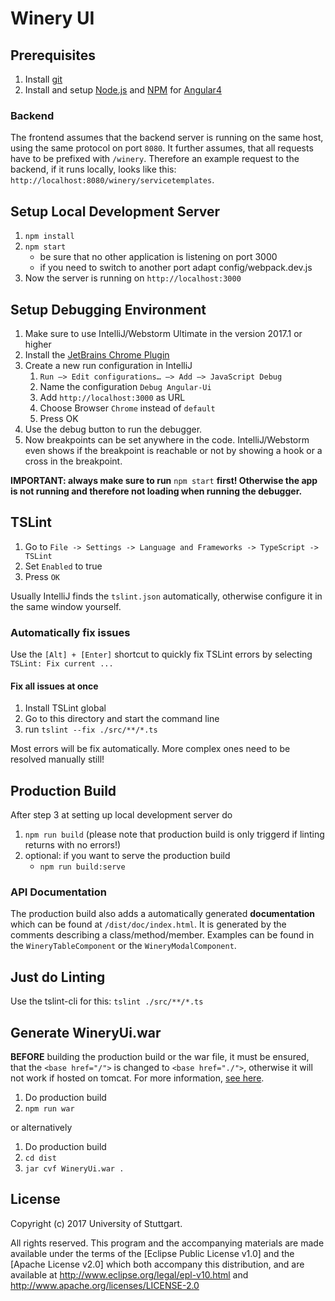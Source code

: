# Winery UI

## Prerequisites
1. Install [git](https://git-scm.com)
2. Install and setup [Node.js](https://nodejs.org/en/) and [NPM](https://www.npmjs.com) for [Angular4](https://angular.io/docs/ts/latest/quickstart.html)

### Backend
The frontend assumes that the backend server is running on the same host, using the same protocol on port `8080`. It further
assumes, that all requests have to be prefixed with `/winery`. Therefore an example request to the backend, if it runs locally,
looks like this: `http://localhost:8080/winery/servicetemplates`.

## Setup Local Development Server
1. `npm install`
2. `npm start` 
    - be sure that no other application is listening on port 3000
    - if you need to switch to another port adapt config/webpack.dev.js
3. Now the server is running on `http://localhost:3000`
    
## Setup Debugging Environment
1. Make sure to use IntelliJ/Webstorm Ultimate in the version 2017.1 or higher
1. Install the [JetBrains Chrome Plugin](https://chrome.google.com/webstore/detail/jetbrains-ide-support/hmhgeddbohgjknpmjagkdomcpobmllji?hl=en)
1. Create a new run configuration in IntelliJ
   1. `Run –> Edit configurations… –> Add –> JavaScript Debug`
   1. Name the configuration `Debug Angular-Ui`
   1. Add `http://localhost:3000` as URL
   1. Choose Browser `Chrome` instead of `default`
   1. Press OK
1. Use the debug button to run the debugger.
1. Now breakpoints can be set anywhere in the code. IntelliJ/Webstorm even shows if the breakpoint is reachable or not by
   showing a hook or a cross in the breakpoint.

**IMPORTANT: always make sure to run** `npm start` **first! Otherwise the app is not running and therefore not loading
   when running the debugger.**

## TSLint
1. Go to `File -> Settings -> Language and Frameworks -> TypeScript -> TSLint`
2. Set `Enabled` to true
3. Press `OK` 

Usually IntelliJ finds the `tslint.json` automatically, otherwise configure it in the same window yourself.  

### Automatically fix issues
Use the `[Alt] + [Enter]` shortcut to quickly fix TSLint errors by selecting `TSLint: Fix current ...`

#### Fix all issues at once
1. Install TSLint global
2. Go to this directory and start the command line
3. run `tslint --fix ./src/**/*.ts`

Most errors will be fix automatically. More complex ones need to be resolved manually still! 


## Production Build
After step 3 at setting up local development server do
1. `npm run build` (please note that production build is only triggerd if linting returns with no errors!)
2. optional: if you want to serve the production build
    - `npm run build:serve`

### API Documentation
The production build also adds a automatically generated **documentation** which can be found at `/dist/doc/index.html`.
It is generated by the comments describing a class/method/member. Examples can be found in the `WineryTableComponent` 
or the `WineryModalComponent`.
    
## Just do Linting
Use the tslint-cli for this:
`tslint ./src/**/*.ts`


## Generate WineryUi.war
**BEFORE** building the production build or the war file, it must be ensured, that the ``<base href="/">`` is changed to ``<base href="./">``,
 otherwise it will not work if hosted on tomcat. For more information, [see here](http://stackoverflow.com/questions/39018765/deploy-angular-2-app-with-webpack-to-tomcat-404-errors).

1. Do production build
2. `npm run war`

or alternatively
1. Do production build
2. `cd dist`
3. `jar cvf WineryUi.war .`


## License

Copyright (c) 2017 University of Stuttgart.

All rights reserved. This program and the accompanying materials
are made available under the terms of the [Eclipse Public License v1.0]
and the [Apache License v2.0] which both accompany this distribution,
and are available at http://www.eclipse.org/legal/epl-v10.html
and http://www.apache.org/licenses/LICENSE-2.0
